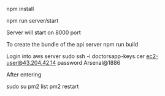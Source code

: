 npm install

npm run server/start

Server will start on 8000 port

To create the bundle of the api server
npm run build


Login into aws server
sudo ssh -i doctorsapp-keys.cer ec2-user@43.204.42.14
password Arsenal@1886

After entering

sudo su 
pm2 list
pm2 restart
